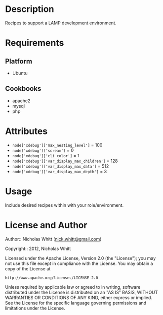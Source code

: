 Description
===========
Recipes to support a LAMP development environment.

Requirements
============
Platform
---
* Ubuntu

Cookbooks
---
* apache2
* mysql
* php

Attributes
==========
* `node['xdebug']['max_nesting_level']` = 100
* `node['xdebug']['scream']` = 0
* `node['xdebug']['cli_color']` = 1
* `node['xdebug']['var_display_max_children']` = 128
* `node['xdebug']['var_display_max_data']` = 512
* `node['xdebug']['var_display_max_depth']` = 3

Usage
=====
Include desired recipes within with your role/environment.

License and Author
===

Author:: Nicholas Whitt (<nick.whitt@gmail.com>)

Copyright:: 2012, Nicholas Whitt

Licensed under the Apache License, Version 2.0 (the "License");
you may not use this file except in compliance with the License.
You may obtain a copy of the License at

    http://www.apache.org/licenses/LICENSE-2.0

Unless required by applicable law or agreed to in writing, software
distributed under the License is distributed on an "AS IS" BASIS,
WITHOUT WARRANTIES OR CONDITIONS OF ANY KIND, either express or implied.
See the License for the specific language governing permissions and
limitations under the License.
